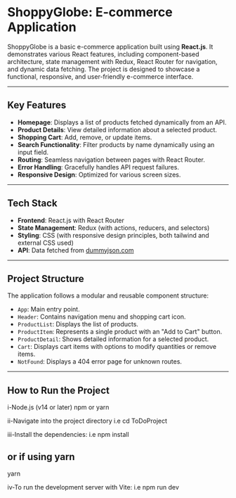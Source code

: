 # ShoppyGlobe: E-commerce Application

ShoppyGlobe is a basic e-commerce application built using **React.js**. It demonstrates various React features, including component-based architecture, state management with Redux, React Router for navigation, and dynamic data fetching. The project is designed to showcase a functional, responsive, and user-friendly e-commerce interface.

---

## Key Features

- **Homepage**: Displays a list of products fetched dynamically from an API.
- **Product Details**: View detailed information about a selected product.
- **Shopping Cart**: Add, remove, or update items.
- **Search Functionality**: Filter products by name dynamically using an input field.
- **Routing**: Seamless navigation between pages with React Router.
- **Error Handling**: Gracefully handles API request failures.
- **Responsive Design**: Optimized for various screen sizes.

---

## Tech Stack

- **Frontend**: React.js with React Router
- **State Management**: Redux (with actions, reducers, and selectors)
- **Styling**: CSS (with responsive design principles, both tailwind and external CSS used)
- **API**: Data fetched from [dummyjson.com](https://dummyjson.com/products)

---

## Project Structure

The application follows a modular and reusable component structure:

- `App`: Main entry point.
- `Header`: Contains navigation menu and shopping cart icon.
- `ProductList`: Displays the list of products.
- `ProductItem`: Represents a single product with an "Add to Cart" button.
- `ProductDetail`: Shows detailed information for a selected product.
- `Cart`: Displays cart items with options to modify quantities or remove items.
- `NotFound`: Displays a 404 error page for unknown routes.

---

## How to Run the Project

i-Node.js (v14 or later)
  npm or yarn

ii-Navigate into the project directory i.e cd ToDoProject

iii-Install the dependencies: i.e npm install
## or if using yarn
yarn


iv-To run the development server with Vite: i.e npm run dev
